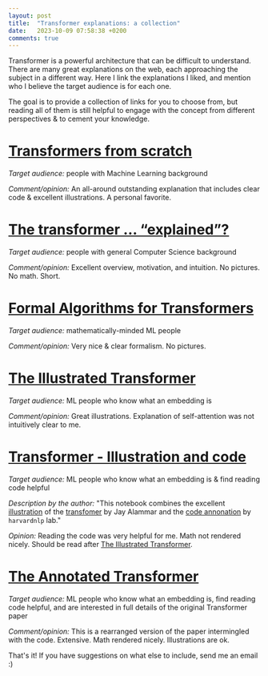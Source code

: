 ```yaml
---
layout: post
title:  "Transformer explanations: a collection"
date:   2023-10-09 07:58:38 +0200
comments: true
---
```


Transformer is a powerful architecture that can be difficult to understand. There are many great explanations on the web, each approaching the subject in a different way. Here I link the explanations I liked, and mention who I believe the target audience is for each one.
<!--more-->

The goal is to provide a collection of links for you to choose from, but reading all of them is still helpful to engage with the concept from different perspectives & to cement your knowledge.
# [Transformers from scratch](https://peterbloem.nl/blog/transformers)

*Target audience:* people with Machine Learning background

*Comment/opinion:* An all-around outstanding explanation that includes clear code & excellent illustrations. A personal favorite.
# [The transformer … “explained”?](https://nostalgebraist.tumblr.com/post/185326092369/the-transformer-explained)

*Target audience:* people with general Computer Science background

*Comment/opinion:* Excellent overview, motivation, and intuition. No pictures. No math. Short.
# [Formal Algorithms for Transformers](https://arxiv.org/abs/2207.09238)

*Target audience:* mathematically-minded ML people

*Comment/opinion:* Very nice & clear formalism. No pictures.
# [The Illustrated Transformer](https://jalammar.github.io/illustrated-transformer/)

*Target audience:* ML people who know what an embedding is

*Comment/opinion:* Great illustrations. Explanation of self-attention was not intuitively clear to me.
# [Transformer - Illustration and code](https://github.com/vinsis/math-and-ml-notes/blob/master/notebooks/Transformer%20-%20Illustration%20and%20code.ipynb)

*Target audience:* ML people who know what an embedding is & find reading code helpful

*Description by the author:* "This notebook combines the excellent [illustration](http://jalammar.github.io/illustrated-transformer/) of the [transfomer](https://arxiv.org/abs/1706.03762) by Jay Alammar and the [code annonation](http://nlp.seas.harvard.edu/2018/04/03/attention.html) by `harvardnlp` lab."

*Opinion:* Reading the code was very helpful for me. Math not rendered nicely. Should be read after [The Illustrated Transformer](https://jalammar.github.io/illustrated-transformer/). 

# [The Annotated Transformer](http://nlp.seas.harvard.edu/annotated-transformer)

*Target audience:* ML people who know what an embedding is, find reading code helpful, and are interested in full details of the original Transformer paper

*Comment/opinion:* This is a rearranged version of the paper intermingled with the code. Extensive. Math rendered nicely. Illustrations are ok.

That's it! If you have suggestions on what else to include, send me an email :)